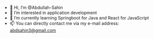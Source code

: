 - 👋 Hi, I’m @Abdullah-Sahin
- 👀 I’m interested in application development
- 🌱 I’m currently learning Springboot for Java and React for JavaScript
- 📫 You can directly contact me via my e-mail address: abdsahin3@gmail.com

<!---
Abdullah-Sahin/Abdullah-Sahin is a ✨ special ✨ repository because its `README.md` (this file) appears on your GitHub profile.
You can click the Preview link to take a look at your changes.
--->
